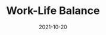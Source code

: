---
layout: blocks
title: Work-Life Balance
date: 2021-10-20
page_sections:
  - block: header-2
    logo: '/uploads/logo.png'
    title: Work-Life Balance Moai
    cta:
      url: '#signup'
      button_text: Register
  - block: hero-1
    headline: <strong>Reclaim your life from work.</strong>
    content:
      Orient work around life. Not the other way around.
      <hr style="width:50%; margin:auto;">
      <p>
        Join a <em>free</em> 30 day group accountability program. <br>
        Do it on <em>your</em> schedule - it only takes 15 minutes per week.
        <br><br>
        Next cohort runs from April 29 - May 29. <br>
        <strong>Registration closes on Thu, April 28.</strong>
        <!-- <strong>Registration is now closed.</strong> -->
      </p>
    cta:
      enabled: true
      url: '#signup'
      button_text: 'Register'
      # url: '#waitlist'
      # button_text: 'Join the Waitlist'
  - block: testimonials
    title:
      headline: Testimonials
      caption: From other cohorts
    testimonials:
      - quote: "I feel that I can accomplish anything I set my mind to."
        role: Student
        person: Janet, Google
      - quote: "I feel better about myself and actually motivated to continue working on focusing on myself for a change."
        role: Student
        person: Nicole K, Google
      - quote: "I have been able to let go, take some time for myself, and check in with myself about how I'm feeling and what I need."
        role: Student
        person: Nicole F, Google
      - quote: "Like many, I've been struggling with motivation throughout the pandemic and was having a really hard time getting it together. To my surprise, I found this program incredibly effective and helpful. It gave me a sense of community outside of my direct coworkers and enabled me to put positive habits into place that I continue to this day. I recommend it to anyone looking to add structure or new habits into their life."
        role: Student
        person: Anonymous Googler
      - quote: "I am much more consistent in making space for \"me time\". I also learned to listen to myself - both my body and my mental state - and be more attuned to how I was feeling and why. Through the insights I gained from the program, I feel more equipped to make changes to adjust and optimistic about my ability to maintain my progress."
        role: Student
        person: Vice President, Google
      - quote: "It successfully shifted my focus from hypothetical grand plans to smaller actions that make an impact in the present. As a result, I am better at disconnecting from work and exercising more frequently. I am also more excited and committed to my self-care compared to a month ago."
        role: Student
        person: Director, Google
      - quote: "It transformed my sleep and phone habits - I feel very healthy now. 8 hours of sleep with no phone time in bed is my new normal and my screen time has gone down by 30 percent."
        role: Student
        person: Director, Google
      - quote: "I am more purposeful in doing things that make me feel good and are important during COVID, e.g taking a walk on a sunny day, having a coffee whenever I can outside of home and connecting with friends who live in other countries."
        role: Student
        person: Director, Google
  - block: three-column-1
    class: alt
    numbers: true
    title:
      headline: How it works
    col_1:
      image:
        image: '/uploads/community.png'
        alt_text: Community
      headline: Register
      content:
        Registration is free, but requires a credit card for accountability (explained next).
        <br><br>
        After joining, you are placed into a <em>“Moai”</em> - your intimate cohort of 4 peers.
    col_2:
      image:
        image: '/uploads/challenge.png'
        alt_text: Challenge
      headline: Follow your Challenge
      content: 
        Every week, you follow a self-set challenge and submit a 15 minute guided check-in - on <em>your</em> schedule.
        <br><br>
        <strong>Your card is charged<sup>1</sup> to charity (not us) for every missed<sup>2</sup> check-in. Skin in the game!</strong>
    col_3:
      image:
        image: '/uploads/healthy-lifestyle.png'
        alt_text: Healthy Lifestyle
      headline: Finish!
      content:
        Congratulations! In 30 days, you improved your life and gained the tools to sustain that progress.
        <br><br>
        Pay us what you think it was worth and only if you see results. We only make money if you succeed.
    footnotes:
      - 'Your card is not charged on sign-up, but we need it to hold you accountable. See the <a href="#faqs">FAQs</a>.'
      - 'You are only required to submit the check-in, not succeed with your goals. See the <a href="#faqs">FAQs</a>.'
  - block: three-column-1
    slug: principles
    title:
      headline: Our Principles
    col_1:
      headline: Tighten the Feedback Loop
      content: The check-ins prompt reflection on what worked and what didn’t. Writing is thinking - by articulating your learnings, you discover actionable advice for next week. This compounds over time.
    col_2:
      headline: Bias towards Action
      content: Content is deliberately sparse in the program. The emphasis is on execution, not education. Quality content isn't the bottleneck - the lack of action is.
    col_3:
      headline: Aligned Incentives
      content: We only make money if you succeed. There is no conflict of interest, unlike other business models (e.g ads, endorsements, affiliate links) that are rewarded by consumption, not action.
  - block: three-column-1
    slug: signup
    class: alt
    title:
      headline: Register
    col_1:
      headline: Dates
      content:
        April 29 - May 29. <br>
        Runs for 30 days. <br>
        Pay what you want at the end.
    col_2:
      headline: Time Commitment
      content:
        15 minutes per weekly check-in. Do it on your schedule, but it's due every Sunday.
    col_3:
      headline: Stake
      content:
        You will be charged $100 to charity (not us) for every missed check-in. Skin in the game!
  - block: registration-bar
    class: alt
    closed: false
    cohort_id: 3de0479d-f9d0-4243-8db3-9401fed28c75
    success_url: '/work-life-balance-success'
    intro_call_date: 'Fri, April 29'
    program_dates: 'April 29 to May 29'
    staked: true
  - block: faqs
    slug: faqs
    title:
      headline: FAQs
    faqs:
      - question: Why is a credit card required to register?
        answer: The program is free to join. Your credit card will <strong>not</strong> be charged upon registration. However, we need your card to donate to charity on your behalf <strong>only</strong> if you don't complete the program. This increases your chance of success by 600% and ensures that everyone in your group is serious.
      - question: Will I be charged if I check in consistently, but fail to reach my goals? 
        answer: Nope. As long as you complete all the check-ins on time, you won’t be charged. We believe in self-compassion, understanding and self-love over anything else, including hitting external goals. Sustainable growth and success not only starts with those things, but it requires them.
      - question: What is the time commitment?
        answer: The weekly check-ins only take 15 minutes to complete - you can do them whenever, but they are due every Sunday. That’s it! Other than the intro call (which is opt-in), there are no video calls or live sessions. During the week, you’ll be following your challenge and sharing your progress (optional, but recommended) with your Moai on the Discord group.
      - question: Can I be anonymous?
        answer: Absolutely! Other than the intro call (which is opt-in), there are no video or voice calls. You can also set an anonymous nickname when you join your Moai.
      - question: If I fail, what charity does my stake go to?
        answer: By default, it goes to GiveDirectly. We are not affiliated with them. If you have another preference, please email us at team@themoai.org.
      - question: How is this different from a course?
        answer: The program is focused on application, not theory. There will be very limited content and just enough structure for participants to grow at their own pace. It is the best of both worlds - the community of a class paired with the independence of self-learning.
      - question: What is a Moai?
        answer: A Moai is a social support group. The concept originated in Okinawa, Japan - it means "meeting for a common purpose" in Japanese. According to research, they are considered one of the leading factors of the longevity of lifespan of the Okinawan people, making the region among the highest concentration of centenarians in the world.
      - question: Do I get to claim a charitable deduction if my stakes are forfeited to a charity?
        answer: No. To minimize our bookkeeping and legal costs, we do not provide tax receipts.
      - question: When do you donate my money to charity?
        answer: In order to reduce the number of transaction fees incurred, we accumulate the contributions and make the charitable donations en masse during the holiday season at the end of each calendar year.
      - question: I have another question. How do I contact you?
        answer: Shoot us an email at team@themoai.org!
  - block: one-column-1
    slug: waitlist
    headline: Not ready yet? Join the waitlist.
    caption: Be the first to know about future programs.
    class: alt
  - block: waitlist-bar
    class: alt
  - block: footer-1
    content: 'Made with ❤︎ in NYC · team@themoai.org'
---